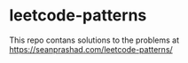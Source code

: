 # leetcode-patterns
This repo contans solutions to the problems at https://seanprashad.com/leetcode-patterns/
